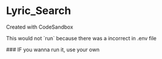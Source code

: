 # Lyric_Search
Created with CodeSandbox
<p>This would not `run` because there was a incorrect in .env file</p>
### IF you wanna run it, use your own

